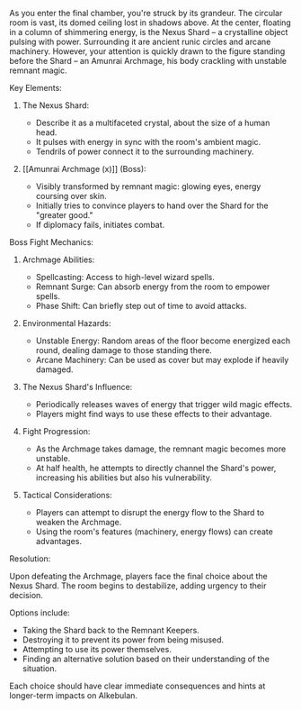 As you enter the final chamber, you're struck by its grandeur. The circular room is vast, its domed ceiling lost in shadows above. At the center, floating in a column of shimmering energy, is the Nexus Shard – a crystalline object pulsing with power. Surrounding it are ancient runic circles and arcane machinery. However, your attention is quickly drawn to the figure standing before the Shard – an Amunrai Archmage, his body crackling with unstable remnant magic.

Key Elements:

1. The Nexus Shard:
   - Describe it as a multifaceted crystal, about the size of a human head.
   - It pulses with energy in sync with the room's ambient magic.
   - Tendrils of power connect it to the surrounding machinery.

2. [[Amunrai Archmage (x)]] (Boss):
   - Visibly transformed by remnant magic: glowing eyes, energy coursing over skin.
   - Initially tries to convince players to hand over the Shard for the "greater good."
   - If diplomacy fails, initiates combat.

Boss Fight Mechanics:

1. Archmage Abilities:
   - Spellcasting: Access to high-level wizard spells.
   - Remnant Surge: Can absorb energy from the room to empower spells.
   - Phase Shift: Can briefly step out of time to avoid attacks.

2. Environmental Hazards:
   - Unstable Energy: Random areas of the floor become energized each round, dealing damage to those standing there.
   - Arcane Machinery: Can be used as cover but may explode if heavily damaged.

3. The Nexus Shard's Influence:
   - Periodically releases waves of energy that trigger wild magic effects.
   - Players might find ways to use these effects to their advantage.

4. Fight Progression:
   - As the Archmage takes damage, the remnant magic becomes more unstable.
   - At half health, he attempts to directly channel the Shard's power, increasing his abilities but also his vulnerability.

5. Tactical Considerations:
   - Players can attempt to disrupt the energy flow to the Shard to weaken the Archmage.
   - Using the room's features (machinery, energy flows) can create advantages.

Resolution:

Upon defeating the Archmage, players face the final choice about the Nexus Shard. The room begins to destabilize, adding urgency to their decision.

Options include:
- Taking the Shard back to the Remnant Keepers.
- Destroying it to prevent its power from being misused.
- Attempting to use its power themselves.
- Finding an alternative solution based on their understanding of the situation.

Each choice should have clear immediate consequences and hints at longer-term impacts on Alkebulan.